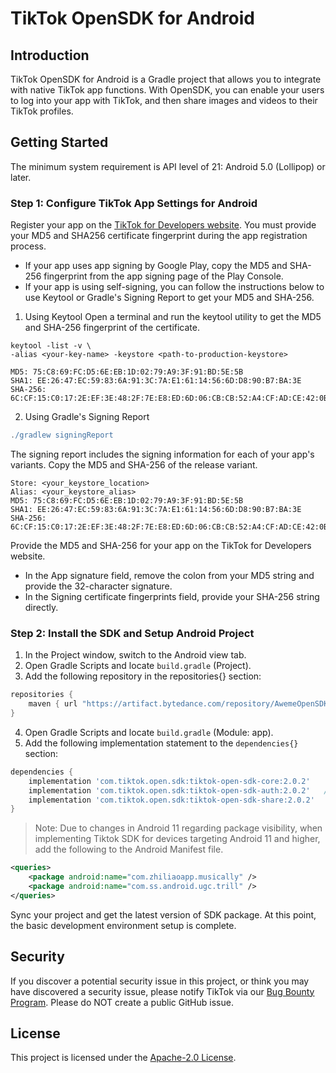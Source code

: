 # TikTok OpenSDK for Android

## Introduction
TikTok OpenSDK for Android is a Gradle project that allows you to integrate with native TikTok app functions. With OpenSDK, you can enable your users to log into your app with TikTok, and then share images and videos to their TikTok profiles.

## Getting Started
The minimum system requirement is API level of 21: Android 5.0 (Lollipop) or later.

### Step 1: Configure TikTok App Settings for Android
Register your app on the [TikTok for Developers website](https://developers.tiktok.com/login/).
You must provide your MD5 and SHA256 certificate fingerprint during the app registration process.
- If your app uses app signing by Google Play, copy the MD5 and SHA-256 fingerprint from the app signing page of the Play Console.
- If your app is using self-signing, you can follow the instructions below to use Keytool or Gradle's Signing Report to get your MD5 and SHA-256.

1. Using Keytool
Open a terminal and run the keytool utility to get the MD5 and SHA-256 fingerprint of the certificate.
```
keytool -list -v \
-alias <your-key-name> -keystore <path-to-production-keystore>

MD5: 75:C8:69:FC:D5:6E:EB:1D:02:79:A9:3F:91:BD:5E:5B
SHA1: EE:26:47:EC:59:83:6A:91:3C:7A:E1:61:14:56:6D:D8:90:B7:BA:3E
SHA-256: 6C:CF:15:C0:17:2E:EF:3E:48:2F:7E:E8:ED:6D:06:CB:CB:52:A4:CF:AD:CE:42:0B:80:9D:D5:D9:DE:DA:4C:7D

```
2. Using Gradle's Signing Report
```gradle
./gradlew signingReport
```

The signing report includes the signing information for each of your app's variants. Copy the MD5 and SHA-256 of the release variant.
```
Store: <your_keystore_location>
Alias: <your_keystore_alias>
MD5: 75:C8:69:FC:D5:6E:EB:1D:02:79:A9:3F:91:BD:5E:5B
SHA1: EE:26:47:EC:59:83:6A:91:3C:7A:E1:61:14:56:6D:D8:90:B7:BA:3E
SHA-256: 6C:CF:15:C0:17:2E:EF:3E:48:2F:7E:E8:ED:6D:06:CB:CB:52:A4:CF:AD:CE:42:0B:80:9D:D5:D9:DE:DA:4C:7D
```

Provide the MD5 and SHA-256 for your app on the TikTok for Developers website.
- In the App signature field, remove the colon from your MD5 string and provide the 32-character signature.
- In the Signing certificate fingerprints field, provide your SHA-256 string directly.

### Step 2: Install the SDK and Setup Android Project
1. In the Project window, switch to the Android view tab.
2. Open Gradle Scripts and locate `build.gradle` (Project).
3. Add the following repository in the repositories{} section:
```gradle
repositories {
    maven { url "https://artifact.bytedance.com/repository/AwemeOpenSDK" }
}
```

4. Open Gradle Scripts and locate `build.gradle` (Module: app).
5. Add the following implementation statement to the `dependencies{}` section:
```gradle
dependencies {
    implementation 'com.tiktok.open.sdk:tiktok-open-sdk-core:2.0.2'
    implementation 'com.tiktok.open.sdk:tiktok-open-sdk-auth:2.0.2'   // to use authorization api
    implementation 'com.tiktok.open.sdk:tiktok-open-sdk-share:2.0.2'    // to use share api
}
```

> Note:
Due to changes in Android 11 regarding package visibility, when implementing Tiktok SDK for devices targeting Android 11 and higher, add the following to the Android Manifest file.
```xml
<queries>
    <package android:name="com.zhiliaoapp.musically" />
    <package android:name="com.ss.android.ugc.trill" />
</queries>
```

Sync your project and get the latest version of SDK package.
At this point, the basic development environment setup is complete.

## Security

If you discover a potential security issue in this project, or think you may have discovered a security issue, please notify TikTok via our [Bug Bounty Program](https://hackerone.com/tiktok).
Please do NOT create a public GitHub issue.

## License
This project is licensed under the [Apache-2.0 License](LICENSE).
